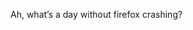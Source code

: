 <!--
id: 225598176
link: http://kevinisom.info/post/225598176/ah-whats-a-day-without-firefox-crashing
slug: ah-whats-a-day-without-firefox-crashing
date: Wed Oct 28 2009 17:43:51 GMT+1300 (NZDT)
raw: {"blog_name":"kevinisom","id":225598176,"post_url":"http://kevinisom.info/post/225598176/ah-whats-a-day-without-firefox-crashing","slug":"ah-whats-a-day-without-firefox-crashing","type":"text","date":"2009-10-28 04:43:51 GMT","timestamp":1256705031,"state":"published","format":"html","reblog_key":"wkgKM9iB","tags":[],"short_url":"http://tmblr.co/Zw68YyDSbhW","highlighted":[],"feed_item":"http://twitter.com/kev_nz/statuses/5221421763","from_feed_id":"650289","note_count":0,"title":null,"body":"<p>Ah, what&#8217;s a day without firefox crashing?</p>"}
publish: 2009-10-028
tags: 
title: null
-->


Ah, what’s a day without firefox crashing?


